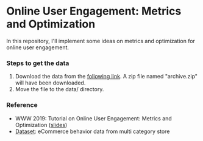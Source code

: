 # Online User Engagement: Metrics and Optimization

In this repository, I'll implement some ideas on metrics and optimization for online user engagement.

### Steps to get the data
1. Download the data from the [following link](https://www.kaggle.com/mkechinov/ecommerce-behavior-data-from-multi-category-store/download). A zip file named "archive.zip" will have been downloaded.
2. Move the file to the data/ directory.

### Reference
- WWW 2019: Tutorial on Online User Engagement: Metrics and Optimization ([slides](https://docs.google.com/presentation/d/1s0ljiGH5kRr38w7W_2HQ50stt6W9zWgD92NQmZBLeAw/edit))
- [Dataset](https://www.kaggle.com/mkechinov/ecommerce-behavior-data-from-multi-category-store): eCommerce behavior data from multi category store